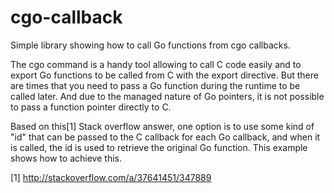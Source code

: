 # cgo-callback
Simple library showing how to call Go functions from cgo callbacks.

The cgo command is a handy tool allowing to call C code easily and to
export Go functions to be called from C with the export directive.
But there are times that you need to pass a Go function during the
runtime to be called later. And due to the managed nature of Go
pointers, it is not possible to pass a function pointer directly to C.

Based on this[1] Stack overflow answer, one option is to use some
kind of "id" that can be passed to the C callback for each Go callback,
and when it is called, the id is used to retrieve the original Go
function. This example shows how to achieve this.

[1] http://stackoverflow.com/a/37641451/347889
